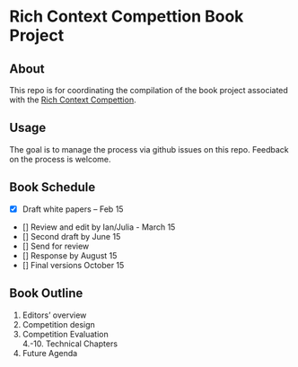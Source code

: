 # Rich Context Compettion Book Project

## About 

This repo is for coordinating the compilation of the book project associated with the [Rich Context Compettion](http://coleridgeinitiative.org/richcontextcompetition).

## Usage

The goal is to manage the process via github issues on this repo. Feedback on the process is welcome. 


## Book Schedule

- [x] Draft white papers – Feb 15 
- [] Review and edit by Ian/Julia - March 15  
- [] Second draft by June 15  
- [] Send for review  
- [] Response by August 15  
- [] Final versions October 15  


## Book Outline

1. Editors’ overview   
2. Competition design   
3. Competition Evaluation  
4.-10. Technical Chapters  
11.  Future Agenda
